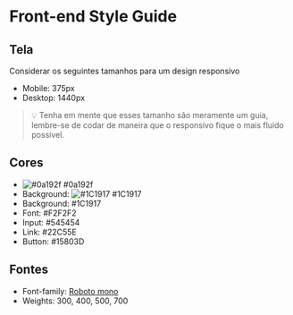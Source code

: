 # Front-end Style Guide

## Tela
Considerar os seguintes tamanhos para um design responsivo

- Mobile: 375px
- Desktop: 1440px

> 💡 Tenha em mente que esses tamanho são meramente um guia, lembre-se de codar de maneira que o responsivo fique o mais fluido possível.

## Cores

- ![#0a192f](https://via.placeholder.com/10/0a192f?text=+) #0a192f
- Background: ![#1C1917](https://via.placeholder.com/10/1C1917?text=+) #1C1917
- Background: #1C1917
- Font: #F2F2F2
- Input: #545454
- Link: #22C55E
- Button: #15803D

## Fontes

- Font-family: [Roboto mono](https://fonts.google.com/specimen/Roboto+Mono)
- Weights: 300, 400, 500, 700
